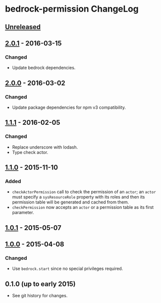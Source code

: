 # bedrock-permission ChangeLog

## [Unreleased]

## [2.0.1] - 2016-03-15

### Changed
- Update bedrock dependencies.

## [2.0.0] - 2016-03-02

### Changed
- Update package dependencies for npm v3 compatibility.

## [1.1.1] - 2016-02-05

### Changed
- Replace underscore with lodash.
- Type check actor.

## [1.1.0] - 2015-11-10

### Added

- `checkActorPermission` call to check the permission of an `actor`; an
  `actor` must specify a `sysResourceRole` property with its roles and then
  its permission table will be generated and cached from them.
- `checkPermission` now accepts an `actor` or a permission table as its first
  parameter.

## [1.0.1] - 2015-05-07

## [1.0.0] - 2015-04-08

### Changed
- Use `bedrock.start` since no special privileges required.

## 0.1.0 (up to early 2015)

- See git history for changes.

[Unreleased]: https://github.com/digitalbazaar/bedrock-permission/compare/2.0.1...HEAD
[2.0.1]: https://github.com/digitalbazaar/bedrock-permission/compare/2.0.0...2.0.1
[2.0.0]: https://github.com/digitalbazaar/bedrock-permission/compare/1.1.1...2.0.0
[1.1.1]: https://github.com/digitalbazaar/bedrock-permission/compare/1.1.0...1.1.1
[1.1.0]: https://github.com/digitalbazaar/bedrock-permission/compare/1.0.1...1.1.0
[1.0.1]: https://github.com/digitalbazaar/bedrock-permission/compare/1.0.0...1.0.1
[1.0.0]: https://github.com/digitalbazaar/bedrock-permission/compare/0.1.0...1.0.0
